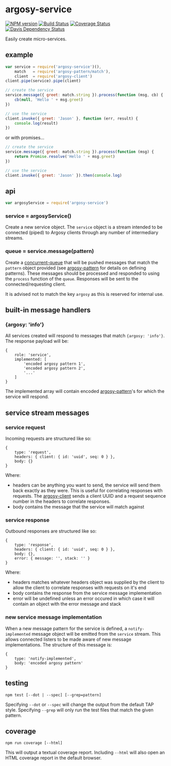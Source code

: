 # argosy-service

[![NPM version](https://badge.fury.io/js/argosy-service.png)](http://badge.fury.io/js/argosy-service)
[![Build Status](https://travis-ci.org/jasonpincin/argosy-service.svg?branch=master)](https://travis-ci.org/jasonpincin/argosy-service)
[![Coverage Status](https://coveralls.io/repos/jasonpincin/argosy-service/badge.png?branch=master)](https://coveralls.io/r/jasonpincin/argosy-service?branch=master)
[![Davis Dependency Status](https://david-dm.org/jasonpincin/argosy-service.png)](https://david-dm.org/jasonpincin/argosy-service)

Easily create micro-services.

## example

```javascript
var service = require('argosy-service')(),
    match   = require('argosy-pattern/match'),
    client  = require('argosy-client')
client.pipe(service).pipe(client)

// create the service
service.message({ greet: match.string }).process(function (msg, cb) {
    cb(null, 'Hello ' + msg.greet)
})

// use the service
client.invoke({ greet: 'Jason' }, function (err, result) {
    console.log(result)
})
```

or with promises...

```javascript
// create the service
service.message({ greet: match.string }).process(function (msg) {
    return Promise.resolve('Hello ' + msg.greet)
})

// use the service
client.invoke({ greet: 'Jason' }).then(console.log)
```

## api

```javascript
var argosyService = require('argosy-service')
```

### service = argosyService()

Create a new service object. The `service` object is a stream intended to be connected (piped) to Argosy clients 
through any number of intermediary streams. 

### queue = service.message(pattern)

Create a [concurrent-queue](https://github.com/jasonpincin/concurrent-queue) that will be pushed messages that 
match the `pattern` object provided (see [argosy-pattern](https://github.com/jasonpincin/argosy-pattern) for details on 
defining patterns). These messages should be processed and responded to using the `process` function of the `queue`. 
Responses will be sent to the connected/requesting client.

It is advised not to match the key `argosy` as this is reserved for internal use. 


## built-in message handlers

### {argosy: 'info'}

All services created will respond to messages that match `{argosy: 'info'}`. The response payload will be:

```
{
    role: 'service',
    implemented: [
        'encoded argosy pattern 1',
        'encoded argosy pattern 2',
        '...'
    ]
}
```

The implemented array will contain encoded [argosy-pattern](https://github.com/jasonpincin/argosy-pattern)'s for which 
the service will respond.


## service stream messages

### service request

Incoming requests are structured like so:

```
{
    type: 'request',
    headers: { client: { id: 'uuid', seq: 0 } },
    body: {}
}
```

Where:
* headers can be anything you want to send, the service will send them back exactly as they were. This is useful for 
  correlating responses with requests. The [argosy-client](https://github.com/jasonpincin/argosy-client) sends a client 
  UUID and a request sequence number in the headers to correlate responses.
* body contains the message that the service will match against

### service response

Outbound responses are structured like so:

```
{
    type: 'response',
    headers: { client: { id: 'uuid', seq: 0 } },
    body: {},
    error: { message: '', stack: '' }
}
```

Where:
* headers matches whatever headers object was supplied by the client to allow the client to correlate responses with requests on it's end
* body contains the response from the service message implementation
* error will be undefined unless an error occured in which case it will contain an object with the error message and stack

### new service message implementation

When a new message pattern for the service is defined, a `notify-implemented` message object will be emitted from the `service` 
stream. This allows connected listers to be made aware of new message implementations. The structure of this message is:

```
{
    type: 'notify-implemented',
    body: 'encoded argosy pattern'
}
```

## testing

`npm test [--dot | --spec] [--grep=pattern]`

Specifying `--dot` or `--spec` will change the output from the default TAP style. 
Specifying `--grep` will only run the test files that match the given pattern.

## coverage

`npm run coverage [--html]`

This will output a textual coverage report. Including `--html` will also open 
an HTML coverage report in the default browser.
